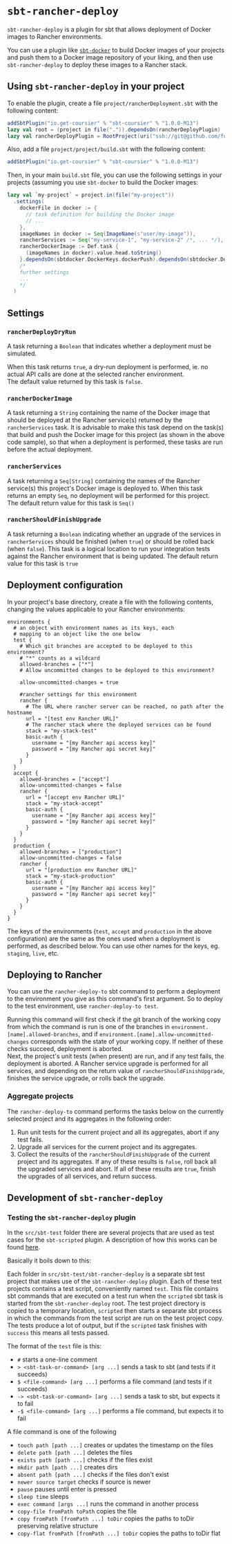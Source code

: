 # `sbt-rancher-deploy` #

`sbt-rancher-deploy` is a plugin for sbt that allows deployment of
Docker images to Rancher environments.

You can use a plugin like [`sbt-docker`][1] to build Docker images of your projects and push them to a Docker image repository of your liking, and then use `sbt-rancher-deploy` to deploy these images to a Rancher stack.

[1]:https://github.com/marcuslonnberg/sbt-docker

## Using `sbt-rancher-deploy` in your project ##

To enable the plugin, create a file `project/rancherDeployment.sbt` with the following content:

```scala
addSbtPlugin("io.get-coursier" % "sbt-coursier" % "1.0.0-M13")
lazy val root = (project in file(".")).dependsOn(rancherDeployPlugin)
lazy val rancherDeployPlugin = RootProject(uri("ssh://git@github.com/focuscura/sbt-rancher-deploy.git#0.1.4"))
```

Also, add a file `project/project/build.sbt` with the following content:

```scala
addSbtPlugin("io.get-coursier" % "sbt-coursier" % "1.0.0-M13")
```

Then, in your main `build.sbt` file, you can use the following settings in your projects (assuming you use `sbt-docker` to build the Docker images:

```scala
lazy val `my-project` = project.in(file("my-project"))
  .settings(
    dockerFile in docker := {
      // task definition for building the Docker image
      // ...
    },
    imageNames in docker := Seq(ImageName(s"user/my-image")),
    rancherServices := Seq("my-service-1", "my-service-2" /*, ... */), // The rancher services to deploy this project to
    rancherDockerImage := Def.task {
      (imageNames in docker).value.head.toString()
    }.dependsOn(sbtdocker.DockerKeys.dockerPush).dependsOn(sbtdocker.DockerKeys.docker).value,
    /*
    further settings
    ...
    */
  )
```


## Settings ##

### `rancherDeployDryRun` ###

A task returning a `Boolean` that indicates whether a deployment must be simulated.

When this task returns `true`, a dry-run deployment is performed, ie. no actual API calls are done at the selected rancher environment.  
The default value returned by this task is `false`.

### `rancherDockerImage` ###

A task returning a `String` containing the name of the Docker image that should be deployed at the Rancher service(s) returned by the `rancherServices` task. It is advisable to make this task depend on the task(s) that build and push the Docker image for this project (as shown in the above code sample), so that when a deployment is performed, these tasks are run before the actual deployment.

### `rancherServices` ###

A task returning a `Seq[String]` containing the names of the Rancher service(s) this project's Docker image is deployed to. When this task returns an empty `Seq`, no deployment will be performed for this project.  
The default return value for this task is `Seq()`

### `rancherShouldFinishUpgrade` ###

A task returning a `Boolean` indicating whether an upgrade of the services in `rancherServices` should be finished (when `true`) or should be rolled back (when `false`). This task is a logical location to run your integration tests against the Rancher environment that is being updated.
The default return value for this task is `true`


## Deployment configuration ##

In your project's base directory, create a file with the following contents, changing the values applicable to your Rancher environments:

```hocon
environments {
  # an object with environment names as its keys, each
  # mapping to an object like the one below
  test {
    # Which git branches are accepted to be deployed to this environment?
    # "*" counts as a wildcard
    allowed-branches = ["*"]
    # Allow uncommitted changes to be deployed to this environment?

    allow-uncommitted-changes = true

    #rancher settings for this environment
    rancher {
      # The URL where rancher server can be reached, no path after the hostname
      url = "[test env Rancher URL]"
      # The rancher stack where the deployed services can be found
      stack = "my-stack-test"
      basic-auth {
        username = "[my Rancher api access key]"
        password = "[my Rancher api secret key]"
      }
    }
  }
  accept {
    allowed-branches = ["accept"]
    allow-uncommitted-changes = false
    rancher {
      url = "[accept env Rancher URL]"
      stack = "my-stack-accept"
      basic-auth {
        username = "[my Rancher api access key]"
        password = "[my Rancher api secret key]"
      }
    }
  }
  production {
    allowed-branches = ["production"]
    allow-uncommitted-changes = false
    rancher {
      url = "[production env Rancher URL]"
      stack = "my-stack-production"
      basic-auth {
        username = "[my Rancher api access key]"
        password = "[my Rancher api secret key]"
      }
    }
  }
}
```

The keys of the environments (`test`, `accept` and `production` in the above configuration) are the same as the ones used when a deployment is performed, as described below. You can use other names for the keys, eg. `staging`, `live`, etc. 

## Deploying to Rancher ##

You can use the `rancher-deploy-to` sbt command to perform a deployment to the environment you give as this command's first argument. So to deploy to the test environment, use `rancher-deploy-to test`.

Running this command will first check if the git branch of the working copy from which the command is run is one of the branches in `environment.[name].allowed-branches`, and if `environment.[name].allow-uncommitted-changes` corresponds with the state of your working copy. If neither of these checks succeed, deployment is aborted.  
Next, the project's unit tests (when present) are run, and if any test fails, the deployment is aborted.
A Rancher service upgrade is performed for all services, and depending on the return value of `rancherShouldFinishUpgrade`, finishes the service upgrade, or rolls back the upgrade.

### Aggregate projects ###

The `rancher-deploy-to` command performs the tasks below on the currently selected project and its aggregates in the following order:

1. Run unit tests for the current project and all its aggregates, abort if any test fails.
2. Upgrade all services for the current project and its aggregates.
3. Collect the results of the `rancherShouldFinishUpgrade` of the current project and its aggregates. If any of these results is `false`, roll back all the upgraded services and abort. If all of these results are `true`, finish the upgrades of all services, and return success.




## Development of `sbt-rancher-deploy` ##

### Testing the `sbt-rancher-deploy` plugin ###

In the `src/sbt-test` folder there are several projects that are used as test cases for the `sbt-scripted` plugin. A description of how this works can be found [here][2].

Basically it boils down to this:

Each folder in `src/sbt-test/sbt-rancher-deploy` is a separate sbt test project that makes use of the `sbt-rancher-deploy` plugin. Each of these test projects contains a test script, conveniently named `test`. This file contains sbt commands that are executed on a test run when the `scripted` sbt task is started from the `sbt-rancher-deploy` root. The test project directory is copied to a temporary location, `scripted` then starts a separate sbt process in which the commands from the test script are run on the test project copy. The tests produce a lot of output, but if the `scripted` task finishes with `success` this means all tests passed.

The format of the `test` file is this:

* `#` starts a one-line comment
* `> <sbt-task-or-command> [arg ...]` sends a task to sbt (and tests if it succeeds)
* `$ <file-command> [arg ...]` performs a file command (and tests if it succeeds)
* `-> <sbt-task-or-command> [arg ...]` sends a task to sbt, but expects it to fail
* `-$ <file-command> [arg ...]` performs a file command, but expects it to fail

A file command is one of the following

* `touch path [path ...]` creates or updates the timestamp on the files
* `delete path [path ...]` deletes the files
* `exists path [path ...]` checks if the files exist
* `mkdir path [path ...]` creates dirs
* `absent path [path ...]` checks if the files don't exist
* `newer source target` checks if source is newer
* `pause` pauses until enter is pressed
* `sleep time` sleeps
* `exec command [args ...]` runs the command in another process
* `copy-file fromPath toPath` copies the file
* `copy fromPath [fromPath ...] toDir` copies the paths to toDir preserving relative structure
* `copy-flat fromPath [fromPath ...] toDir` copies the paths to toDir flat


[2]: http://eed3si9n.com/testing-sbt-plugins
